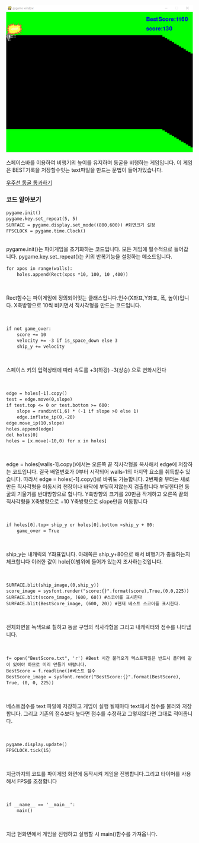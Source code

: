 ![케이브](../img/cave.PNG)

스페이스바를 이용하여 비행기의 높이를 유지하며 동굴을 비행하는 게임입니다.
이 게임은 BEST기록을 저장할수잇는 text파일을 만드는 문법이 들어가있습니다.

[우주선 동굴 통과하기](../GamePrac/cave.py)

### 코드 알아보기
```buildoutcfg
pygame.init()
pygame.key.set_repeat(5, 5)
SURFACE = pygame.display.set_mode((800,600)) #화면크기 설정
FPSCLOCK = pygame.time.Clock()
```
<br>
pygame.init()는 파이게임을 초기화하는 코드입니다. 모든 게임에 필수적으로 들어갑니다.
pygame.key.set_repeat()는 키의 반복기능을 설정하는 메소드입니다.

<br>

```buildoutcfg
for xpos in range(walls):
    holes.append(Rect(xpos *10, 100, 10 ,400))
```
<br>

Rect함수는 파이게임에 정의되어잇는 클래스입니다.인수(X좌표,Y좌표, 폭, 높이)입니다.
X축방향으로 10씩 비키면서 직사각형을 만드는 코드입니다.

<br>

```buildoutcfg
if not game_over:
    score += 10
    velocity += -3 if is_space_down else 3
    ship_y += velocity
```
<br>

스페이스 키의 입력상태에 따라 속도를 +3(하강) -3(상승) 으로 변화시킨다

<br>

```buildoutcfg
edge = holes[-1].copy()
test = edge.move(0,slope)
if test.top <= 0 or test.bottom >= 600:
    slope = randint(1,6) * (-1 if slope >0 else 1)
    edge.inflate_ip(0,-20)
edge.move_ip(10,slope)
holes.append(edge)
del holes[0]
holes = [x.move(-10,0) for x in holes]
```

<br>

edge = holes[walls-1].copy()에서는 오른쪽 끝 직사각형을 복사해서 edge에 저장하는 코드입니다.
결국 배열번호가 0부터 시작되어 walls-1의 마지막 요소를 취득할수 있습니다. 따라서
edge = holes[-1].copy()로 바꿔도 가능합니다.
2번째줄 부터는 새로만든 직사각형을 이동시켜 천장이나 바닥에 부딪히지않는지 검출합니다
부딪힌다면 동굴의 기울기를 반대방향으로 합니다. Y축방향의 크기를 20만큼 작게하고 오른쪽
끝의 직사각형을 X축방향으로 +10 Y축방향으로 slope만큼 이동합니다

<br>

```buildoutcfg
if holes[0].top> ship_y or holes[0].bottom <ship_y + 80:
    game_over = True
```
<br>

ship_y는 내캐릭의 Y좌표입니다. 아래쪽은 ship_y+80으로 해서 비행기가 충돌하는지 체크합니다
이러한 값이 hole[0]범위에 들어가 있는지 조사하는것입니다.

<br>

```buildoutcfg
SURFACE.blit(ship_image,(0,ship_y))
score_image = sysfont.render("score:{}".format(score),True,(0,0,225))
SURFACE.blit(score_image, (600, 60)) #스코어를 표시한다
SURFACE.blit(BestScore_image, (600, 20)) #현재 베스트 스코어를 표시한다.
```

<br>

전체화면을 녹색으로 칠하고 동굴 구멍의 직사각형을 그리고 내캐릭터와 점수를 나타냅니다.

<br>

```buildoutcfg
f= open("BestScore.txt", 'r') #Best 시간 불러오기 텍스트파일은 반드시 폴더에 같이 있어야 하므로 미리 만들기 바랍니다.
BestScore = f.readline()#베스트 점수
BestScore_image = sysfont.render("BestScore:{}".format(BestScore), True, (0, 0, 225))
```

<br>

베스트점수를 text 파일에 저장하고 게임이 실행 될때마다 text에서 점수를 불러와
저장합니다. 그리고 기존의 점수보다 높다면 점수를 수정하고 그렇지않다면 그대로 적어줍니다.

<br>

```buildoutcfg
pygame.display.update()
FPSCLOCK.tick(15)
```

<br>

지금까지의 코드를 파이게임 화면에 동작시켜 게임을 진행합니다.그리고 타이머를 사용해서 FPS를 조정합니다

<br>

```buildoutcfg
if __name__ == '__main__':
    main()
```

<br>

지금 현화면에서 게임을 진행하고 실행할 시 main()함수를 가져옵니다.
